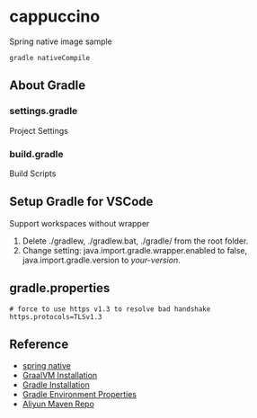 # cappuccino

Spring native image sample

`gradle nativeCompile`

## About Gradle

### settings.gradle

Project Settings

### build.gradle

Build Scripts

## Setup Gradle for VSCode

Support workspaces without wrapper

1. Delete ./gradlew, ./gradlew.bat, ./gradle/ from the root folder.
2. Change setting: java.import.gradle.wrapper.enabled to false, java.import.gradle.version to _your-version_.

## gradle.properties

```properties
# force to use https v1.3 to resolve bad handshake
https.protocols=TLSv1.3
```

## Reference

- [spring native](https://docs.spring.io/spring-native/docs/current/reference/htmlsingle)
- [GraalVM Installation](https://www.graalvm.org/22.3/docs/getting-started/macos/)
- [Gradle Installation](https://gradle.org/install/)
- [Gradle Environment Properties](https://docs.gradle.org/7.5.1/userguide/build_environment.html#sec:gradle_configuration_properties)
- [Aliyun Maven Repo](https://developer.aliyun.com/mvn/guide)
